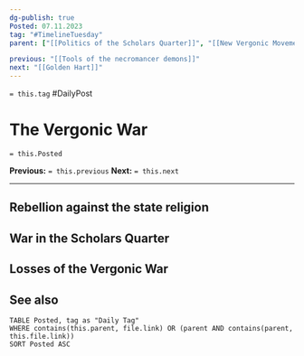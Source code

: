 ```yaml
---
dg-publish: true
Posted: 07.11.2023
tag: "#TimelineTuesday"
parent: ["[[Politics of the Scholars Quarter]]", "[[New Vergonic Movement]]", "[[State religion]]", "[[Renascence]]", "[[Early Renascence period]]"]

previous: "[[Tools of the necromancer demons]]"
next: "[[Golden Hart]]"
---
```

`= this.tag` #DailyPost 
# The Vergonic War
`= this.Posted`

**Previous:** `= this.previous`
**Next:** `= this.next`

---

## Rebellion against the state religion

## War in the Scholars Quarter

## Losses of the Vergonic War

## See also
```dataview
TABLE Posted, tag as "Daily Tag"
WHERE contains(this.parent, file.link) OR (parent AND contains(parent, this.file.link))
SORT Posted ASC
```